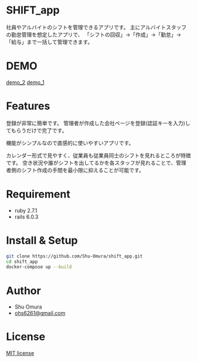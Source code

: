# SHIFT_app

社員やアルバイトのシフトを管理できるアプリです。
主にアルバイトスタッフの勤怠管理を想定したアプリで、
「シフトの回収」→「作成」→「勤怠」→「給与」まで一括して管理できます。

# DEMO
[demo_2](https://github.com/Shu-Omura/shift_app/blob/images/public/demo_2.png)
[demo_1](https://github.com/Shu-Omura/shift_app/blob/images/public/demo_1.png)

# Features

登録が非常に簡単です。
管理者が作成した会社ページを登録(認証キーを入力)してもらうだけで完了です。

機能がシンプルなので直感的に使いやすいアプリです。

カレンダー形式で見やすく、従業員も従業員同士のシフトを見れるところが特徴です。
空き状況や誰がシフトを出してるかを各スタッフが見れることで、管理者側のシフト作成の手間を最小限に抑えることが可能です。

# Requirement
* ruby 2.7.1
* rails 6.0.3

# Install & Setup
```bash
git clone https://github.com/Shu-Omura/shift_app.git
cd shift_app
docker-compose up --build
```
# Author

* Shu Omura
* ohs6261@gmail.com

# License
[MIT license](https://en.wikipedia.org/wiki/MIT_License)
